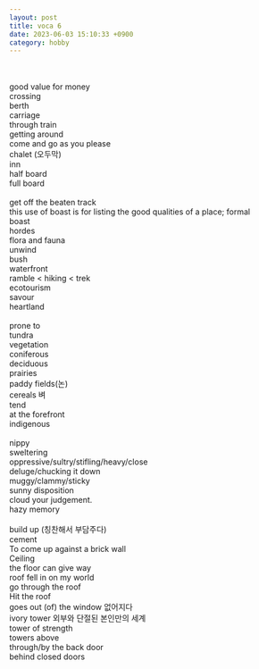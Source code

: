 ```yaml
---
layout: post
title: voca 6
date: 2023-06-03 15:10:33 +0900
category: hobby
---
```

<br/>
<br/>
good value for money
<br/>
crossing
<br/>
berth
<br/>
carriage
<br/>
through train
<br/>
getting around
<br/>
come and go as you please
<br/>
chalet (오두막)
<br/>
inn
<br/>
half board
<br/>
full board
<br/>
<br/>
get off the beaten track
<br/>
this use of boast is for listing the good qualities of a place; formal
<br/>
boast
<br/>
hordes
<br/>
flora and fauna
<br/>
unwind
<br/>
bush
<br/>
waterfront
<br/>
ramble < hiking < trek
<br/>
ecotourism
<br/>
savour
<br/>
heartland
<br/>
<br/>
prone to
<br/>
tundra
<br/>
vegetation
<br/>
coniferous
<br/>
deciduous
<br/>
prairies
<br/>
paddy fields(논)
<br/>
cereals 벼
<br/>
tend
<br/>
at the forefront
<br/>
indigenous
<br/>
<br/>
nippy
<br/>
sweltering
<br/>
oppressive/sultry/stifling/heavy/close
<br/>
deluge/chucking it down
<br/>
muggy/clammy/sticky
<br/>
sunny disposition 
<br/>
cloud your judgement.
<br/>
hazy memory
<br/>
<br/>
build up (칭찬해서 부담주다)
<br/>
cement
<br/>
To come up against a brick wall
<br/>
Ceiling
<br/>
the floor can give way
<br/>
roof fell in on my world
<br/>
go through the roof 
<br/>
Hit the roof
<br/>
goes out (of) the window 없어지다
<br/>
ivory tower 외부와 단절된 본인만의 세계
<br/>
tower of strength 
<br/>
towers above
<br/>
through/by the back door
<br/>
behind closed doors